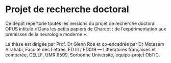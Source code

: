 # Projet de recherche doctoral
Ce dépôt répertorie toutes les versions du projet de recherche doctoral OPUS intitulé « Dans les petits papiers de Charcot : de l’expérimentation aux prémisses de la neurologie moderne ».

La thèse est dirigée par Prof. Dr Glenn Roe et co-encadrée par Dr Motasem Alrahabi, Faculté des Lettres, ED III / ED019 — Littératures françaises et comparée, CELLF, UMR 8599, Sorbonne Université, équipe-projet ObTIC.


